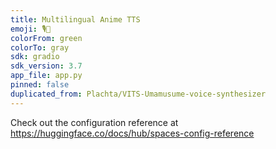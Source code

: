 ```yaml
---
title: Multilingual Anime TTS
emoji: 🎙🐴
colorFrom: green
colorTo: gray
sdk: gradio
sdk_version: 3.7
app_file: app.py
pinned: false
duplicated_from: Plachta/VITS-Umamusume-voice-synthesizer
---
```


Check out the configuration reference at https://huggingface.co/docs/hub/spaces-config-reference
